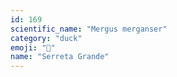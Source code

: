 ```yaml
---
id: 169
scientific_name: "Mergus merganser"
category: "duck"
emoji: "🦆"
name: "Serreta Grande"
---
```

